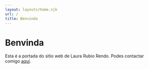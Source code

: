 ```yaml
---
layout: layouts/home.njk
url: /
title: Benvinda
---
```

# Benvinda

Esta é a portada do sitio web de Laura Rubio Rendo. Podes contactar comigo [aquí](/contacto).